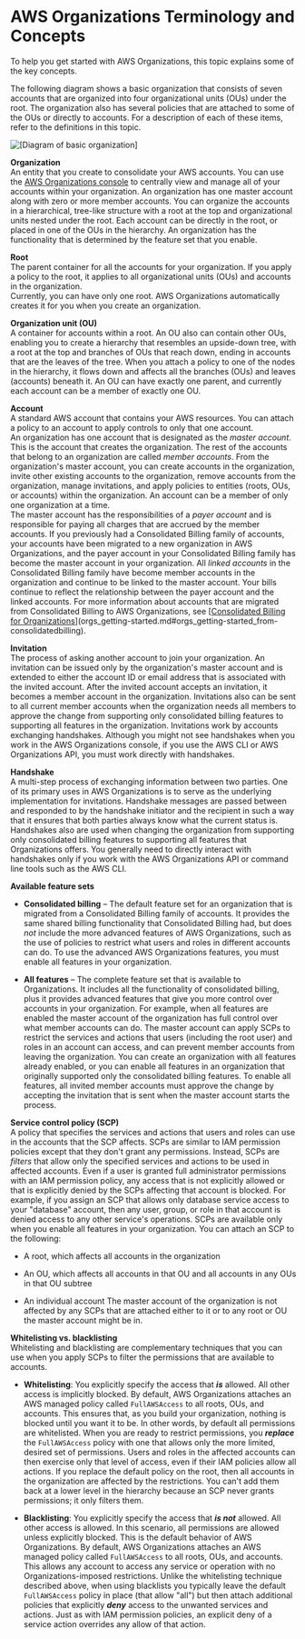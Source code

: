 # AWS Organizations Terminology and Concepts<a name="orgs_getting-started_concepts"></a>

To help you get started with AWS Organizations, this topic explains some of the key concepts\. 

The following diagram shows a basic organization that consists of seven accounts that are organized into four organizational units \(OUs\) under the root\. The organization also has several policies that are attached to some of the OUs or directly to accounts\. For a description of each of these items, refer to the definitions in this topic\.

![\[Diagram of basic organization\]](http://alpha-docs-aws.amazon.com/organizations/latest/userguide/images/BasicOrganization.png)

**Organization**  
An entity that you create to consolidate your AWS accounts\. You can use the [AWS Organizations console](https://console.aws.amazon.com/organizations/) to centrally view and manage all of your accounts within your organization\. An organization has one master account along with zero or more member accounts\. You can organize the accounts in a hierarchical, tree\-like structure with a root at the top and organizational units nested under the root\. Each account can be directly in the root, or placed in one of the OUs in the hierarchy\. An organization has the functionality that is determined by the feature set that you enable\. 

**Root**  
The parent container for all the accounts for your organization\. If you apply a policy to the root, it applies to all organizational units \(OUs\) and accounts in the organization\.  
Currently, you can have only one root\. AWS Organizations automatically creates it for you when you create an organization\.

**Organization unit \(OU\)**  
A container for accounts within a root\. An OU also can contain other OUs, enabling you to create a hierarchy that resembles an upside\-down tree, with a root at the top and branches of OUs that reach down, ending in accounts that are the leaves of the tree\. When you attach a policy to one of the nodes in the hierarchy, it flows down and affects all the branches \(OUs\) and leaves \(accounts\) beneath it\. An OU can have exactly one parent, and currently each account can be a member of exactly one OU\.

**Account**  
A standard AWS account that contains your AWS resources\. You can attach a policy to an account to apply controls to only that one account\.  
An organization has one account that is designated as the *master account*\. This is the account that creates the organization\. The rest of the accounts that belong to an organization are called *member accounts*\. From the organization's master account, you can create accounts in the organization, invite other existing accounts to the organization, remove accounts from the organization, manage invitations, and apply policies to entities \(roots, OUs, or accounts\) within the organization\. An account can be a member of only one organization at a time\.  
The master account has the responsibilities of a *payer account* and is responsible for paying all charges that are accrued by the member accounts\. If you previously had a Consolidated Billing family of accounts, your accounts have been migrated to a new organization in AWS Organizations, and the payer account in your Consolidated Billing family has become the master account in your organization\. All *linked accounts* in the Consolidated Billing family have become member accounts in the organization and continue to be linked to the master account\. Your bills continue to reflect the relationship between the payer account and the linked accounts\. For more information about accounts that are migrated from Consolidated Billing to AWS Organizations, see [[Consolidated Billing for Organizations](http://alpha-docs-aws.amazon.com/awsaccountbilling/latest/aboutv2/consolidated-billing.html)](orgs_getting-started.md#orgs_getting-started_from-consolidatedbilling)\.

**Invitation**  
The process of asking another account to join your organization\. An invitation can be issued only by the organization's master account and is extended to either the account ID or email address that is associated with the invited account\. After the invited account accepts an invitation, it becomes a member account in the organization\. Invitations also can be sent to all current member accounts when the organization needs all members to approve the change from supporting only consolidated billing features to supporting all features in the organization\. Invitations work by accounts exchanging handshakes\. Although you might not see handshakes when you work in the AWS Organizations console, if you use the AWS CLI or AWS Organizations API, you must work directly with handshakes\.

**Handshake**  
A multi\-step process of exchanging information between two parties\. One of its primary uses in AWS Organizations is to serve as the underlying implementation for invitations\. Handshake messages are passed between and responded to by the handshake initiator and the recipient in such a way that it ensures that both parties always know what the current status is\. Handshakes also are used when changing the organization from supporting only consolidated billing features to supporting all features that Organizations offers\. You generally need to directly interact with handshakes only if you work with the AWS Organizations API or command line tools such as the AWS CLI\.

**Available feature sets**  

+ **Consolidated billing** – The default feature set for an organization that is migrated from a Consolidated Billing family of accounts\. It provides the same shared billing functionality that Consolidated Billing had, but does *not* include the more advanced features of AWS Organizations, such as the use of policies to restrict what users and roles in different accounts can do\. To use the advanced AWS Organizations features, you must enable all features in your organization\.

+ **All features** – The complete feature set that is available to Organizations\. It includes all the functionality of consolidated billing, plus it provides advanced features that give you more control over accounts in your organization\. For example, when all features are enabled the master account of the organization has full control over what member accounts can do\. The master account can apply SCPs to restrict the services and actions that users \(including the root user\) and roles in an account can access, and can prevent member accounts from leaving the organization\. You can create an organization with all features already enabled, or you can enable all features in an organization that originally supported only the consolidated billing features\. To enable all features, all invited member accounts must approve the change by accepting the invitation that is sent when the master account starts the process\.

**Service control policy \(SCP\)**  
A policy that specifies the services and actions that users and roles can use in the accounts that the SCP affects\. SCPs are similar to IAM permission policies except that they don't grant any permissions\. Instead, SCPs are *filters* that allow only the specified services and actions to be used in affected accounts\. Even if a user is granted full administrator permissions with an IAM permission policy, any access that is not explicitly allowed or that is explicitly denied by the SCPs affecting that account is blocked\. For example, if you assign an SCP that allows only database service access to your "database" account, then any user, group, or role in that account is denied access to any other service's operations\. SCPs are available only when you enable all features in your organization\. You can attach an SCP to the following:  

+ A root, which affects all accounts in the organization

+ An OU, which affects all accounts in that OU and all accounts in any OUs in that OU subtree

+ An individual account
The master account of the organization is not affected by any SCPs that are attached either to it or to any root or OU the master account might be in\.

**Whitelisting vs\. blacklisting**  
Whitelisting and blacklisting are complementary techniques that you can use when you apply SCPs to filter the permissions that are available to accounts\.  

+ <a name="whitelisting"></a>**Whitelisting**: You explicitly specify the access that ***is*** allowed\. All other access is implicitly blocked\. By default, AWS Organizations attaches an AWS managed policy called `FullAWSAccess` to all roots, OUs, and accounts\. This ensures that, as you build your organization, nothing is blocked until you want it to be\. In other words, by default all permissions are whitelisted\. When you are ready to restrict permissions, you ***replace*** the `FullAWSAccess` policy with one that allows only the more limited, desired set of permissions\. Users and roles in the affected accounts can then exercise only that level of access, even if their IAM policies allow all actions\. If you replace the default policy on the root, then all accounts in the organization are affected by the restrictions\. You can't add them back at a lower level in the hierarchy because an SCP never grants permissions; it only filters them\.

+ <a name="blacklisting"></a>**Blacklisting**: You explicitly specify the access that ***is not*** allowed\. All other access is allowed\. In this scenario, all permissions are allowed unless explicitly blocked\. This is the default behavior of AWS Organizations\. By default, AWS Organizations attaches an AWS managed policy called `FullAWSAccess` to all roots, OUs, and accounts\. This allows any account to access any service or operation with no Organizations\-imposed restrictions\. Unlike the whitelisting technique described above, when using blacklists you typically leave the default `FullAWSAccess` policy in place \(that allow "all"\) but then attach additional policies that explicitly ***deny*** access to the unwanted services and actions\. Just as with IAM permission policies, an explicit deny of a service action overrides any allow of that action\.